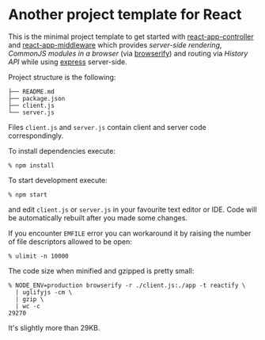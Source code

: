 # Another project template for React

This is the minimal project template to get started with
[react-app-controller][1] and [react-app-middleware][2] which provides
*server-side rendering*, *CommonJS modules in a browser* (via [browserify][4])
and routing via *History API*  while using [express][3] server-side.

Project structure is the following:

    ├── README.md
    ├── package.json
    ├── client.js
    └── server.js

Files `client.js` and `server.js` contain client and server code
correspondingly.

To install dependencies execute:

    % npm install

To start development execute:

    % npm start

and edit `client.js` or `server.js` in your favourite text editor or IDE. Code
will be automatically rebuilt after you made some changes.

If you encounter `EMFILE` error you can workaround it by raising the number of
file descriptors allowed to be open:

    % ulimit -n 10000

The code size when minified and gzipped is pretty small:

    % NODE_ENV=production browserify -r ./client.js:./app -t reactify \
      | uglifyjs -cm \
      | gzip \
      | wc -c
    29270

It's slightly more than 29KB.

[1]: https://github.com/andreypopp/react-app-controller
[2]: https://github.com/andreypopp/react-app-middleware
[3]: http://expressjs.com
[4]: http://browserify.org
